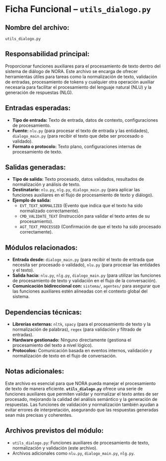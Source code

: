 # Ficha Funcional – `utils_dialogo.py`

## Nombre del archivo:
`utils_dialogo.py`

## Responsabilidad principal:
Proporcionar funciones auxiliares para el procesamiento de texto dentro del sistema de diálogo de NORA. Este archivo se encarga de ofrecer herramientas útiles para tareas como la normalización de texto, validación de entradas, procesamiento de tokens y cualquier otra operación auxiliar necesaria para facilitar el procesamiento del lenguaje natural (NLU) y la generación de respuestas (NLG).

## Entradas esperadas:
- **Tipo de entrada:** Texto de entrada, datos de contexto, configuraciones de procesamiento.
- **Fuente:** `nlu.py` (para procesar el texto de entrada y las entidades), `dialogo_main.py` (para recibir el texto que debe ser procesado o validado).
- **Formato o protocolo:** Texto plano, configuraciones internas de procesamiento de texto.

## Salidas generadas:
- **Tipo de salida:** Texto procesado, datos validados, resultados de normalización y análisis de texto.
- **Destinatario:** `nlu.py`, `nlg.py`, `dialogo_main.py` (para aplicar las funciones auxiliares en el flujo de procesamiento de texto y diálogo).
- **Ejemplo de salida:**
  - `EVT_TEXT_NORMALIZED` (Evento que indica que el texto ha sido normalizado correctamente).
  - `CMD_VALIDATE_TEXT` (Instrucción para validar el texto antes de su procesamiento).
  - `AGT_TEXT_PROCESSED` (Confirmación de que el texto ha sido procesado correctamente).

## Módulos relacionados:
- **Entrada desde:** `dialogo_main.py` (para recibir el texto de entrada que necesita ser procesado o validado), `nlu.py` (para procesar las entidades y el texto).
- **Salida hacia:** `nlu.py`, `nlg.py`, `dialogo_main.py` (para utilizar las funciones de procesamiento de texto y validación en el flujo de la conversación).
- **Comunicación bidireccional con:** `sistema/`, `agentes/` para asegurar que las funciones auxiliares estén alineadas con el contexto global del sistema.

## Dependencias técnicas:
- **Librerías externas:** `nltk`, `spacy` (para el procesamiento de texto y la normalización de palabras), `regex` (para validación y filtrado de entradas).
- **Hardware gestionado:** Ninguno directamente (gestiona el procesamiento del texto a nivel lógico).
- **Protocolos:** Comunicación basada en eventos internos, validación y normalización de texto en el flujo de conversación.

## Notas adicionales:
Este archivo es esencial para que NORA pueda manejar el procesamiento de texto de manera eficiente. **`utils_dialogo.py`** ofrece una serie de funciones auxiliares que permiten validar y normalizar el texto antes de ser procesado, mejorando la calidad del análisis semántico y la generación de respuestas. Las funciones de validación y normalización también ayudan a evitar errores de interpretación, asegurando que las respuestas generadas sean más precisas y coherentes.

## Archivos previstos del módulo:
- `utils_dialogo.py`: Funciones auxiliares de procesamiento de texto, normalización y validación (este archivo).
- Archivos adicionales como `nlu.py`, `dialogo_main.py`, `nlg.py`.
